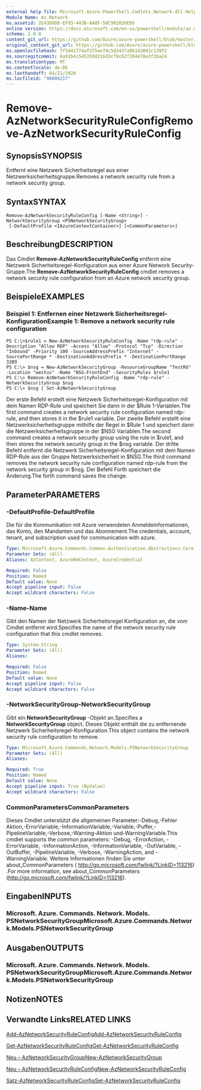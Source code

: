 ```yaml
---
external help file: Microsoft.Azure.PowerShell.Cmdlets.Network.dll-Help.xml
Module Name: Az.Network
ms.assetid: 2E43D0D8-EF93-443B-AA8F-58C992026E95
online version: https://docs.microsoft.com/en-us/powershell/module/az.network/remove-aznetworksecurityruleconfig
schema: 2.0.0
content_git_url: https://github.com/Azure/azure-powershell/blob/master/src/Network/Network/help/Remove-AzNetworkSecurityRuleConfig.md
original_content_git_url: https://github.com/Azure/azure-powershell/blob/master/src/Network/Network/help/Remove-AzNetworkSecurityRuleConfig.md
ms.openlocfilehash: 7f5d41774af2f5ee74c5d343fa9b143801c139f2
ms.sourcegitcommit: 6a91b4c545350d316d3cf8c62f384478e3f3ba24
ms.translationtype: MT
ms.contentlocale: de-DE
ms.lasthandoff: 04/21/2020
ms.locfileid: "94004217"
---
```

# <span data-ttu-id="c4798-101">Remove-AzNetworkSecurityRuleConfig</span><span class="sxs-lookup"><span data-stu-id="c4798-101">Remove-AzNetworkSecurityRuleConfig</span></span>

## <span data-ttu-id="c4798-102">Synopsis</span><span class="sxs-lookup"><span data-stu-id="c4798-102">SYNOPSIS</span></span>
<span data-ttu-id="c4798-103">Entfernt eine Netzwerk Sicherheitsregel aus einer Netzwerksicherheitsgruppe.</span><span class="sxs-lookup"><span data-stu-id="c4798-103">Removes a network security rule from a network security group.</span></span>

## <span data-ttu-id="c4798-104">Syntax</span><span class="sxs-lookup"><span data-stu-id="c4798-104">SYNTAX</span></span>

```
Remove-AzNetworkSecurityRuleConfig [-Name <String>] -NetworkSecurityGroup <PSNetworkSecurityGroup>
 [-DefaultProfile <IAzureContextContainer>] [<CommonParameters>]
```

## <span data-ttu-id="c4798-105">Beschreibung</span><span class="sxs-lookup"><span data-stu-id="c4798-105">DESCRIPTION</span></span>
<span data-ttu-id="c4798-106">Das Cmdlet **Remove-AzNetworkSecurityRuleConfig** entfernt eine Netzwerk Sicherheitsregel-Konfiguration aus einer Azure Network Security-Gruppe.</span><span class="sxs-lookup"><span data-stu-id="c4798-106">The **Remove-AzNetworkSecurityRuleConfig** cmdlet removes a network security rule configuration from an Azure network security group.</span></span>

## <span data-ttu-id="c4798-107">Beispiele</span><span class="sxs-lookup"><span data-stu-id="c4798-107">EXAMPLES</span></span>

### <span data-ttu-id="c4798-108">Beispiel 1: Entfernen einer Netzwerk Sicherheitsregel-Konfiguration</span><span class="sxs-lookup"><span data-stu-id="c4798-108">Example 1: Remove a network security rule configuration</span></span>
```
PS C:\>$rule1 = New-AzNetworkSecurityRuleConfig -Name "rdp-rule" -Description "Allow RDP" -Access "Allow" -Protocol "Tcp" -Direction "Inbound" -Priority 100 -SourceAddressPrefix "Internet" -SourcePortRange * -DestinationAddressPrefix * -DestinationPortRange 3389
PS C:\> $nsg = New-AzNetworkSecurityGroup -ResourceGroupName "TestRG" -Location "westus" -Name "NSG-FrontEnd" -SecurityRules $rule1
PS C:\> Remove-AzNetworkSecurityRuleConfig -Name "rdp-rule" -NetworkSecurityGroup $nsg
PS C:\> $nsg | Set-AzNetworkSecurityGroup
```

<span data-ttu-id="c4798-109">Der erste Befehl erstellt eine Netzwerk Sicherheitsregel-Konfiguration mit dem Namen RDP-Rule und speichert Sie dann in der $Rule 1-Variablen.</span><span class="sxs-lookup"><span data-stu-id="c4798-109">The first command creates a network security rule configuration named rdp-rule, and then stores it in the $rule1 variable.</span></span>
<span data-ttu-id="c4798-110">Der zweite Befehl erstellt eine Netzwerksicherheitsgruppe mithilfe der Regel in $Rule 1 und speichert dann die Netzwerksicherheitsgruppe in der $NSG Variablen.</span><span class="sxs-lookup"><span data-stu-id="c4798-110">The second command creates a network security group using the rule in $rule1, and then stores the network security group in the $nsg variable.</span></span>
<span data-ttu-id="c4798-111">Der dritte Befehl entfernt die Netzwerk Sicherheitsregel-Konfiguration mit dem Namen RDP-Rule aus der Gruppe Netzwerksicherheit in $NSG.</span><span class="sxs-lookup"><span data-stu-id="c4798-111">The third command removes the network security rule configuration named rdp-rule from the network security group in $nsg.</span></span>
<span data-ttu-id="c4798-112">Der Befehl Forth speichert die Änderung.</span><span class="sxs-lookup"><span data-stu-id="c4798-112">The forth command saves the change.</span></span>

## <span data-ttu-id="c4798-113">Parameter</span><span class="sxs-lookup"><span data-stu-id="c4798-113">PARAMETERS</span></span>

### <span data-ttu-id="c4798-114">-DefaultProfile</span><span class="sxs-lookup"><span data-stu-id="c4798-114">-DefaultProfile</span></span>
<span data-ttu-id="c4798-115">Die für die Kommunikation mit Azure verwendeten Anmeldeinformationen, das Konto, den Mandanten und das Abonnement.</span><span class="sxs-lookup"><span data-stu-id="c4798-115">The credentials, account, tenant, and subscription used for communication with azure.</span></span>

```yaml
Type: Microsoft.Azure.Commands.Common.Authentication.Abstractions.Core.IAzureContextContainer
Parameter Sets: (All)
Aliases: AzContext, AzureRmContext, AzureCredential

Required: False
Position: Named
Default value: None
Accept pipeline input: False
Accept wildcard characters: False
```

### <span data-ttu-id="c4798-116">-Name</span><span class="sxs-lookup"><span data-stu-id="c4798-116">-Name</span></span>
<span data-ttu-id="c4798-117">Gibt den Namen der Netzwerk Sicherheitsregel Konfiguration an, die vom Cmdlet entfernt wird.</span><span class="sxs-lookup"><span data-stu-id="c4798-117">Specifies the name of the network security rule configuration that this cmdlet removes.</span></span>

```yaml
Type: System.String
Parameter Sets: (All)
Aliases:

Required: False
Position: Named
Default value: None
Accept pipeline input: False
Accept wildcard characters: False
```

### <span data-ttu-id="c4798-118">-NetworkSecurityGroup</span><span class="sxs-lookup"><span data-stu-id="c4798-118">-NetworkSecurityGroup</span></span>
<span data-ttu-id="c4798-119">Gibt ein **NetworkSecurityGroup** -Objekt an.</span><span class="sxs-lookup"><span data-stu-id="c4798-119">Specifies a **NetworkSecurityGroup** object.</span></span>
<span data-ttu-id="c4798-120">Dieses Objekt enthält die zu entfernende Netzwerk Sicherheitsregel-Konfiguration.</span><span class="sxs-lookup"><span data-stu-id="c4798-120">This object contains the network security rule configuration to remove.</span></span>

```yaml
Type: Microsoft.Azure.Commands.Network.Models.PSNetworkSecurityGroup
Parameter Sets: (All)
Aliases:

Required: True
Position: Named
Default value: None
Accept pipeline input: True (ByValue)
Accept wildcard characters: False
```

### <span data-ttu-id="c4798-121">CommonParameters</span><span class="sxs-lookup"><span data-stu-id="c4798-121">CommonParameters</span></span>
<span data-ttu-id="c4798-122">Dieses Cmdlet unterstützt die allgemeinen Parameter:-Debug,-Fehler Aktion,-ErrorVariable,-InformationVariable,-Variable,-Puffer,-PipelineVariable,-Verbose,-Warning-Aktion und-WarningVariable.</span><span class="sxs-lookup"><span data-stu-id="c4798-122">This cmdlet supports the common parameters: -Debug, -ErrorAction, -ErrorVariable, -InformationAction, -InformationVariable, -OutVariable, -OutBuffer, -PipelineVariable, -Verbose, -WarningAction, and -WarningVariable.</span></span> <span data-ttu-id="c4798-123">Weitere Informationen finden Sie unter about_CommonParameters ( http://go.microsoft.com/fwlink/?LinkID=113216) .</span><span class="sxs-lookup"><span data-stu-id="c4798-123">For more information, see about_CommonParameters (http://go.microsoft.com/fwlink/?LinkID=113216).</span></span>

## <span data-ttu-id="c4798-124">Eingaben</span><span class="sxs-lookup"><span data-stu-id="c4798-124">INPUTS</span></span>

### <span data-ttu-id="c4798-125">Microsoft. Azure. Commands. Network. Models. PSNetworkSecurityGroup</span><span class="sxs-lookup"><span data-stu-id="c4798-125">Microsoft.Azure.Commands.Network.Models.PSNetworkSecurityGroup</span></span>

## <span data-ttu-id="c4798-126">Ausgaben</span><span class="sxs-lookup"><span data-stu-id="c4798-126">OUTPUTS</span></span>

### <span data-ttu-id="c4798-127">Microsoft. Azure. Commands. Network. Models. PSNetworkSecurityGroup</span><span class="sxs-lookup"><span data-stu-id="c4798-127">Microsoft.Azure.Commands.Network.Models.PSNetworkSecurityGroup</span></span>

## <span data-ttu-id="c4798-128">Notizen</span><span class="sxs-lookup"><span data-stu-id="c4798-128">NOTES</span></span>

## <span data-ttu-id="c4798-129">Verwandte Links</span><span class="sxs-lookup"><span data-stu-id="c4798-129">RELATED LINKS</span></span>

[<span data-ttu-id="c4798-130">Add-AzNetworkSecurityRuleConfig</span><span class="sxs-lookup"><span data-stu-id="c4798-130">Add-AzNetworkSecurityRuleConfig</span></span>](./Add-AzNetworkSecurityRuleConfig.md)

[<span data-ttu-id="c4798-131">Get-AzNetworkSecurityRuleConfig</span><span class="sxs-lookup"><span data-stu-id="c4798-131">Get-AzNetworkSecurityRuleConfig</span></span>](./Get-AzNetworkSecurityRuleConfig.md)

[<span data-ttu-id="c4798-132">Neu – AzNetworkSecurityGroup</span><span class="sxs-lookup"><span data-stu-id="c4798-132">New-AzNetworkSecurityGroup</span></span>](./New-AzNetworkSecurityGroup.md)

[<span data-ttu-id="c4798-133">Neu – AzNetworkSecurityRuleConfig</span><span class="sxs-lookup"><span data-stu-id="c4798-133">New-AzNetworkSecurityRuleConfig</span></span>](./New-AzNetworkSecurityRuleConfig.md)

[<span data-ttu-id="c4798-134">Satz-AzNetworkSecurityRuleConfig</span><span class="sxs-lookup"><span data-stu-id="c4798-134">Set-AzNetworkSecurityRuleConfig</span></span>](./Set-AzNetworkSecurityRuleConfig.md)


